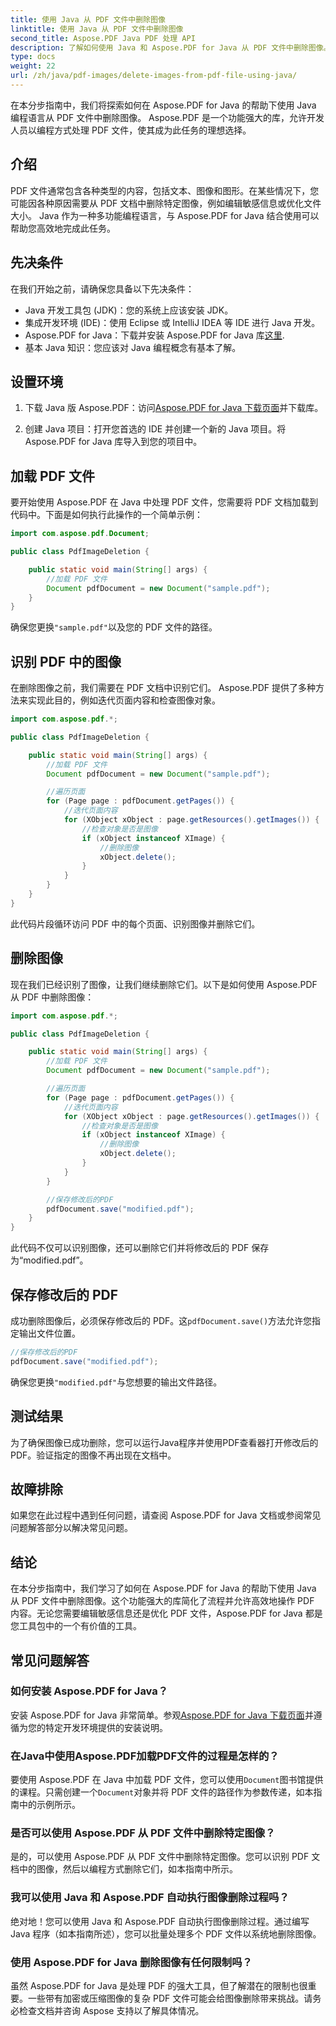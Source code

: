 ```yaml
---
title: 使用 Java 从 PDF 文件中删除图像
linktitle: 使用 Java 从 PDF 文件中删除图像
second_title: Aspose.PDF Java PDF 处理 API
description: 了解如何使用 Java 和 Aspose.PDF for Java 从 PDF 文件中删除图像。包含源代码的分步指南，可有效删除 PDF 中的图像。
type: docs
weight: 22
url: /zh/java/pdf-images/delete-images-from-pdf-file-using-java/
---
```


在本分步指南中，我们将探索如何在 Aspose.PDF for Java 的帮助下使用 Java 编程语言从 PDF 文件中删除图像。 Aspose.PDF 是一个功能强大的库，允许开发人员以编程方式处理 PDF 文件，使其成为此任务的理想选择。

## 介绍

PDF 文件通常包含各种类型的内容，包括文本、图像和图形。在某些情况下，您可能因各种原因需要从 PDF 文档中删除特定图像，例如编辑敏感信息或优化文件大小。 Java 作为一种多功能编程语言，与 Aspose.PDF for Java 结合使用可以帮助您高效地完成此任务。

## 先决条件

在我们开始之前，请确保您具备以下先决条件：

- Java 开发工具包 (JDK)：您的系统上应该安装 JDK。
- 集成开发环境 (IDE)：使用 Eclipse 或 IntelliJ IDEA 等 IDE 进行 Java 开发。
-  Aspose.PDF for Java：下载并安装 Aspose.PDF for Java 库[这里](https://downloads.aspose.com/pdf/java).
- 基本 Java 知识：您应该对 Java 编程概念有基本了解。

## 设置环境

1. 下载 Java 版 Aspose.PDF：访问[Aspose.PDF for Java 下载页面](https://downloads.aspose.com/pdf/java)并下载库。

2. 创建 Java 项目：打开您首选的 IDE 并创建一个新的 Java 项目。将 Aspose.PDF for Java 库导入到您的项目中。

## 加载 PDF 文件

要开始使用 Aspose.PDF 在 Java 中处理 PDF 文件，您需要将 PDF 文档加载到代码中。下面是如何执行此操作的一个简单示例：

```java
import com.aspose.pdf.Document;

public class PdfImageDeletion {

    public static void main(String[] args) {
        //加载 PDF 文件
        Document pdfDocument = new Document("sample.pdf");
    }
}
```

确保您更换`"sample.pdf"`以及您的 PDF 文件的路径。

## 识别 PDF 中的图像

在删除图像之前，我们需要在 PDF 文档中识别它们。 Aspose.PDF 提供了多种方法来实现此目的，例如迭代页面内容和检查图像对象。

```java
import com.aspose.pdf.*;

public class PdfImageDeletion {

    public static void main(String[] args) {
        //加载 PDF 文件
        Document pdfDocument = new Document("sample.pdf");

        //遍历页面
        for (Page page : pdfDocument.getPages()) {
            //迭代页面内容
            for (XObject xObject : page.getResources().getImages()) {
                //检查对象是否是图像
                if (xObject instanceof XImage) {
                    //删除图像
                    xObject.delete();
                }
            }
        }
    }
}
```

此代码片段循环访问 PDF 中的每个页面、识别图像并删除它们。

## 删除图像

现在我们已经识别了图像，让我们继续删除它们。以下是如何使用 Aspose.PDF 从 PDF 中删除图像：

```java
import com.aspose.pdf.*;

public class PdfImageDeletion {

    public static void main(String[] args) {
        //加载 PDF 文件
        Document pdfDocument = new Document("sample.pdf");

        //遍历页面
        for (Page page : pdfDocument.getPages()) {
            //迭代页面内容
            for (XObject xObject : page.getResources().getImages()) {
                //检查对象是否是图像
                if (xObject instanceof XImage) {
                    //删除图像
                    xObject.delete();
                }
            }
        }

        //保存修改后的PDF
        pdfDocument.save("modified.pdf");
    }
}
```

此代码不仅可以识别图像，还可以删除它们并将修改后的 PDF 保存为“modified.pdf”。

## 保存修改后的 PDF

成功删除图像后，必须保存修改后的 PDF。这`pdfDocument.save()`方法允许您指定输出文件位置。

```java
//保存修改后的PDF
pdfDocument.save("modified.pdf");
```

确保您更换`"modified.pdf"`与您想要的输出文件路径。

## 测试结果

为了确保图像已成功删除，您可以运行Java程序并使用PDF查看器打开修改后的PDF。验证指定的图像不再出现在文档中。

## 故障排除

如果您在此过程中遇到任何问题，请查阅 Aspose.PDF for Java 文档或参阅常见问题解答部分以解决常见问题。

## 结论

在本分步指南中，我们学习了如何在 Aspose.PDF for Java 的帮助下使用 Java 从 PDF 文件中删除图像。这个功能强大的库简化了流程并允许高效地操作 PDF 内容。无论您需要编辑敏感信息还是优化 PDF 文件，Aspose.PDF for Java 都是您工具包中的一个有价值的工具。

## 常见问题解答

### 如何安装 Aspose.PDF for Java？

安装 Aspose.PDF for Java 非常简单。参观[Aspose.PDF for Java 下载页面](https://releases.aspose.com/pdf/java/)并遵循为您的特定开发环境提供的安装说明。

### 在Java中使用Aspose.PDF加载PDF文件的过程是怎样的？

要使用 Aspose.PDF 在 Java 中加载 PDF 文件，您可以使用`Document`图书馆提供的课程。只需创建一个`Document`对象并将 PDF 文件的路径作为参数传递，如本指南中的示例所示。

### 是否可以使用 Aspose.PDF 从 PDF 文件中删除特定图像？

是的，可以使用 Aspose.PDF 从 PDF 文件中删除特定图像。您可以识别 PDF 文档中的图像，然后以编程方式删除它们，如本指南中所示。

### 我可以使用 Java 和 Aspose.PDF 自动执行图像删除过程吗？

绝对地！您可以使用 Java 和 Aspose.PDF 自动执行图像删除过程。通过编写 Java 程序（如本指南所述），您可以批量处理多个 PDF 文件以系统地删除图像。

### 使用 Aspose.PDF for Java 删除图像有任何限制吗？

虽然 Aspose.PDF for Java 是处理 PDF 的强大工具，但了解潜在的限制也很重要。一些带有加密或压缩图像的复杂 PDF 文件可能会给图像删除带来挑战。请务必检查文档并咨询 Aspose 支持以了解具体情况。